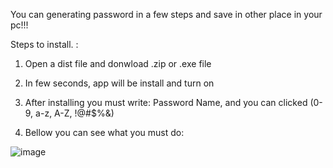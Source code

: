 You can generating password in a few steps and save in other place in your pc!!!

Steps to install. :

1. Open a dist file and donwload .zip or .exe file
  
2. In few seconds, app will be install and turn on

3. After installing you must write: Password Name, and you can clicked (0-9, a-z, A-Z, !@#$%&)

4. Bellow you can see what you must do:

![image](https://github.com/user-attachments/assets/31260c2d-d40d-4f16-85fd-3db1fafc0a2d)
